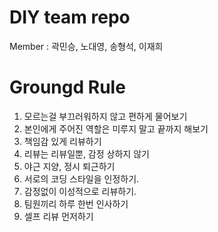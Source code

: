 # DIY team repo
Member : 곽민승, 노대영, 송형석, 이재희

# Groungd Rule
1. 모르는걸 부끄러워하지 않고 편하게 물어보기
2. 본인에게 주어진 역할은 미루지 말고 끝까지 해보기
3. 책임감 있게 리뷰하기
4. 리뷰는 리뷰일뿐, 감정 상하지 않기
5. 야근 지양, 정시 퇴근하기
6. 서로의 코딩 스타일을 인정하기.
7. 감정없이 이성적으로 리뷰하기.
8. 팀원끼리 하루 한번 인사하기
9. 셀프 리뷰 먼저하기

